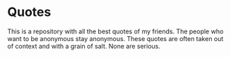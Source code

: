 # Quotes

This is a repository with all the best quotes of my friends. The people who want to be anonymous stay anonymous. These quotes are often taken out of context and with a grain of salt. None are serious.
